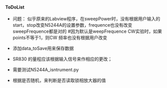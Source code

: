 #### ToDoList

- 问题：
  似乎原来的Labview程序，在sweepPower时，没有根据用户输入的start，stop改变N5244A的设置参数，frequence也没有改变  sweepFrequence都是对的 #因为默认是weepFrequence
    CW实验时，如果points不等于1，则CW 频率也没有根据用户改变
- 添加data_toSave用来保存数据

- SR830 的量程应该根据输入信号来作相应的更改；
- 需要测试N5244A_isntrument.py
- 根据是否随机，来判断是否读取锁相放大器的值